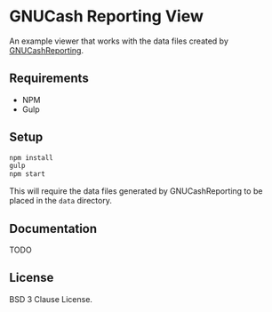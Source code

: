# GNUCash Reporting View

An example viewer that works with the data files created by [GNUCashReporting](https://github.com/MeerkatLabs/gnucash-reporting).

## Requirements

* NPM
* Gulp

## Setup 

```bash
npm install
gulp
npm start
```

This will require the data files generated by GNUCashReporting to be placed in the `data` directory.

## Documentation

TODO

## License

BSD 3 Clause License.

